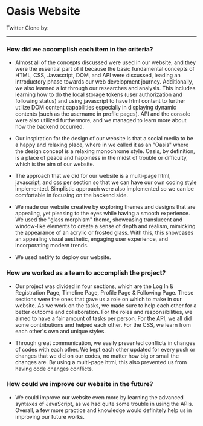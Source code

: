 # Oasis Website
Twitter Clone by: 
___

### How did we accomplish each item in the criteria?
- Almost all of the concepts discussed were used in our website, and they were the essential part of it because the basic fundamental concepts of HTML, CSS, Javascript, DOM, and API were discussed, leading an introductory phase towards our web development journey. Additionally, we also learned a lot through our researches and analysis. This includes learning how to do the local storage tokens (user authorization and following status) and using javascript to have html content to further utilize DOM content capabilities especially in displaying dynamic contents (such as the username in profile pages). API and the console were also utilized furthermore, and we managed to learn more about how the backend occurred.

- Our inspiration for the design of our website is that a social media to be a happy and relaxing place, where in we called it as an "Oasis" where the design concept is a relaxing monochrome style. Oasis, by definition, is a place of peace and happiness in the midst of trouble or difficulty, which is the aim of our website. 

- The approach that we did for our website is a multi-page html, javascript, and css per section so that we can have our own coding style implemented. Simplistic approach were also implemented so we can be comfortable in focusing on the backend side. 

- We made our website creative by exploring themes and designs that are appealing, yet pleasing to the eyes while having a smooth experience. We used the "glass morphism" theme, showcasing translucent and window-like elements to create a sense of depth and realism, mimicking the appearance of an acrylic or frosted glass. With this, this showcases an appealing visual aesthetic, engaging user experience, and incorporating modern trends.

- We used netlify to deploy our website.

### How we worked as a team to accomplish the project?

- Our project was divided in four sections, which are the Log In & Registration Page, Timeline Page, Profile Page & Following Page. These sections were the ones that gave us a role on which to make in our website. As we work on the tasks, we made sure to help each other for a better outcome and collaboration. For the roles and responsibilities, we aimed to have a fair amount of tasks per person. For the API, we all did some contributions and helped each other. For the CSS, we learn from each other's own and unique styles. 

- Through great communication, we easily prevented conflicts in changes of codes with each other. We kept each other updated for every push or changes that we did on our codes, no matter how big or small the changes are. By using a multi-page html, this also prevented us from having code changes conflicts.

### How could we improve our website in the future?

- We could improve our website even more by learning the advanced syntaxes of JavaScript, as we had quite some trouble in using the APIs. Overall, a few more practice and knowledge would definitely help us in improving our future works. 


